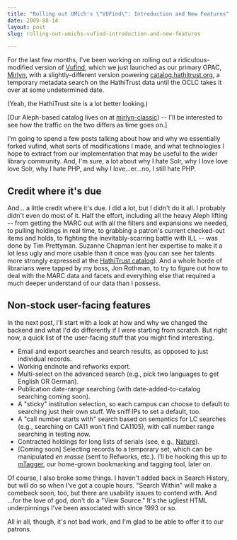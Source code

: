 ```yaml
---
title: "Rolling out UMich's \"VUFind\": Introduction and New Features"
date: 2009-08-14
layout: post
slug: rolling-out-umichs-vufind-introduction-and-new-features

---
```


<p>For the last few months, I've been working on rolling out a ridiculous-modified version of <a href="http://vufind.org/">Vufind</a>, which we just launched as our primary OPAC, <a href="http://mirlyn.lib.umich.edu/">Mirlyn</a>, with a slightly-different version powering <a href="http://catalog.hathitrust.org/">catalog.hathitrust.org</a>, a temporary metadata search on the HathiTrust data until the OCLC takes it over at some undetermined date.</p>

<p>(Yeah, the HathiTrust site is a lot better looking.)</p>

<p>[Our Aleph-based catalog lives on at <a href="http://mirlyn-classic.lib.umich.edu">mirlyn-classic</a>) -- I'll be interested to see how the traffic on the two differs as time goes on.]</p>

<p>I'm going to spend a few posts talking about how and why we essentially forked vufind, what sorts of modifications I made, and what technologies I hope to extract from our implementation that may be useful to the wider library community. And, I'm sure, a lot about why I hate Solr, why I love love love Solr, why I hate PHP, and why I love...er...no, I still hate PHP.</p>

<h2>Credit where it's due</h2>

<p>And... a little credit where it's due. I did a lot, but I didn't do it all.
  I probably didn't even do most of it. Half the effort, including all the heavy Aleph lifting -- from getting the MARC out with all the filters and expansions we needed, to pulling holdings in real time, to grabbing a patron's current checked-out items and holds, to fighting the inevitably-scarring battle with ILL -- was done by Tim Prettyman. Suzanne Chapman lent her expertise to make it a lot less ugly and more usable than it once was (you can see her talents more strongly expressed at the <a href="http://catalog.hathitrust.org/">HathiTrust catalog</a>). And a whole horde of librarians were tapped by my boss, Jon Rothman, to try to figure out how to deal with the MARC data and facets and everything else that required a much deeper understand of our data than I possess. </p>


<h2>Non-stock user-facing features</h2>
<p>In the next post, I'll start with a look at how and why we changed the backend and what I'd do differently if I were starting from scratch. But right now, a quick list of the user-facing stuff that you might find interesting.</p>

<ul>
  <li>Email and export searches and search results, as opposed to just individual records.</li>
  <li>Working endnote and refworks export.</li>
  <li>Multi-select on the advanced search (e.g., pick two languages to get English OR German).</li>
  <li>Publication date-range searching (with date-added-to-catalog searching coming soon).</li>
  <li>A "sticky" institution selection, so each campus can choose to default to searching just their own stuff. We sniff IPs to set a default, too.</li>
  <li>A "call number starts with" search based on semantics for LC searches (e.g., searching on CA11 won't find CA1105), with call number range searching in testing now.</li>
  <li>Contracted holdings for long lists of serials (see, e.g., <a href="http://mirlyn.lib.umich.edu/Record/000637680">Nature</a>).
    <li>[Coming soon] Selecting records to a temporary set, which can be manipulated <em>en masse</em> (sent to Refworks, etc.). I'll be hooking this up to <a href="http://www.lib.umich.edu/mtagger/">mTagger</a>, our home-grown bookmarking and tagging tool, later on.
</ul>


<p>Of course, I also broke some things. I haven't added back in Search History, but will do so when I've got a couple hours. "Search Within" will make a comeback soon, too, but there are usability issues to contend with. And ...for the love of god, don't do a "View Source." It's the ugliest HTML underpinnings I've been associated with since 1993 or so.</p>

<p>All in all, though, it's not bad work, and I'm glad to be able to offer it to our patrons.</p>
